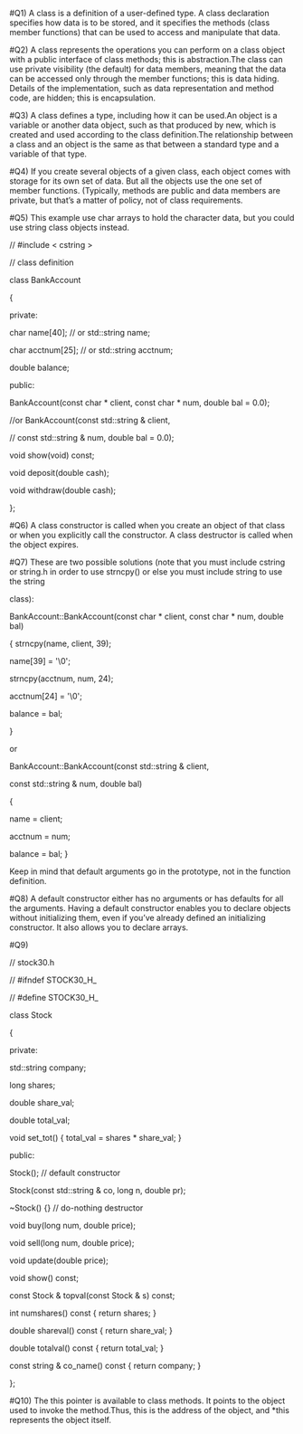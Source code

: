 #Q1)
A class is a definition of a user-defined type. A class declaration specifies how data is
to be stored, and it specifies the methods (class member functions) that can be used
to access and manipulate that data.

#Q2)
A class represents the operations you can perform on a class object with a public
interface of class methods; this is abstraction.The class can use private visibility (the
default) for data members, meaning that the data can be accessed only through the
member functions; this is data hiding. Details of the implementation, such as data
representation and method code, are hidden; this is encapsulation.

#Q3)
A class defines a type, including how it can be used.An object is a variable or
another data object, such as that produced by new, which is created and used
according to the class definition.The relationship between a class and an object is
the same as that between a standard type and a variable of that type.

#Q4)
If you create several objects of a given class, each object comes with storage for its
own set of data. But all the objects use the one set of member functions. (Typically,
methods are public and data members are private, but that’s a matter of policy, not
of class requirements.

#Q5)
This example use char arrays to hold the character data, but you could use string
class objects instead.

// #include < cstring >

// class definition

class BankAccount

{

private:

char name[40]; // or std::string name;

char acctnum[25]; // or std::string acctnum;

double balance;

public:

BankAccount(const char * client, const char * num, double bal = 0.0);

//or BankAccount(const std::string & client,

// const std::string & num, double bal = 0.0);

void show(void) const;

void deposit(double cash);

void withdraw(double cash);

};

#Q6)
A class constructor is called when you create an object of that class or when you
explicitly call the constructor. A class destructor is called when the object expires.

#Q7) 
These are two possible solutions (note that you must include cstring or string.h
in order to use strncpy() or else you must include string to use the string

class):

BankAccount::BankAccount(const char * client, const char * num, double bal)

{
strncpy(name, client, 39);

name[39] = '\0';

strncpy(acctnum, num, 24);

acctnum[24] = '\0';

balance = bal;

}

or

BankAccount::BankAccount(const std::string & client,

const std::string & num, double bal)

{

name = client;

acctnum = num;

balance = bal;
}

Keep in mind that default arguments go in the prototype, not in the function definition.

#Q8) 
A default constructor either has no arguments or has defaults for all the arguments.
Having a default constructor enables you to declare objects without initializing
them, even if you’ve already defined an initializing constructor. It also allows you to
declare arrays.

#Q9) 

// stock30.h

// #ifndef STOCK30_H_

// #define STOCK30_H_

class Stock

{

private:

std::string company;

long shares;

double share_val;

double total_val;

void set_tot() { total_val = shares * share_val; }

public:

Stock(); // default constructor

Stock(const std::string & co, long n, double pr);

~Stock() {} // do-nothing destructor

void buy(long num, double price);

void sell(long num, double price);

void update(double price);

void show() const;

const Stock & topval(const Stock & s) const;

int numshares() const { return shares; }

double shareval() const { return share_val; }

double totalval() const { return total_val; }

const string & co_name() const { return company; }

};

#Q10)
The this pointer is available to class methods. It points to the object used to
invoke the method.Thus, this is the address of the object, and *this represents the
object itself.
